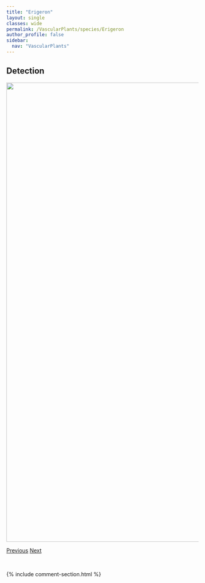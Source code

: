 ```yaml
---
title: "Erigeron"
layout: single
classes: wide
permalink: /VascularPlants/species/Erigeron
author_profile: false
sidebar:
  nav: "VascularPlants"
---
```


<h2>Detection</h2>

<a href="https://drive.google.com/uc?export=view&id=1WWZWftb6kloQGg1dxXfS9VkF0zP9QEY-">
<img src="https://drive.google.com/uc?export=view&id=1WWZWftb6kloQGg1dxXfS9VkF0zP9QEY-" height = "1200" width = "800">
</a>


<a href="/DevelopmentWebsite/VascularPlants/species/EricameriaNauseosa" class="pagination--pager" title="Ericameria nauseosa">Previous</a> <a href="/DevelopmentWebsite/VascularPlants/species/ErigeronAcris" class="pagination--pager" title="Northern Daisy Fleabane">Next</a>

<p>&nbsp;</p>

{% include comment-section.html %}
